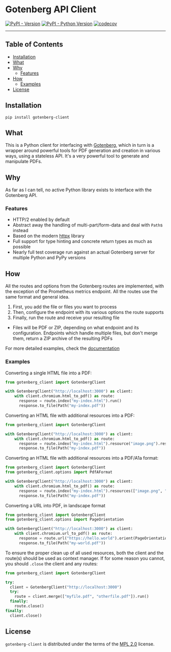 # Gotenberg API Client

[![PyPI - Version](https://img.shields.io/pypi/v/gotenberg-client.svg)](https://pypi.org/project/gotenberg-client)
[![PyPI - Python Version](https://img.shields.io/pypi/pyversions/gotenberg-client.svg)](https://pypi.org/project/gotenberg-client)
[![codecov](https://codecov.io/gh/stumpylog/gotenberg-client/graph/badge.svg?token=PH25G91Q6J)](https://codecov.io/gh/stumpylog/gotenberg-client)

---

## Table of Contents

- [Installation](#installation)
- [What](#what)
- [Why](#why)
  - [Features](#features)
- [How](#how)
  - [Examples](#examples)
- [License](#license)

## Installation

```console
pip install gotenberg-client
```

## What

This is a Python client for interfacing with [Gotenberg](https://gotenberg.dev/), which in turn is a wrapper around
powerful tools for PDF generation and creation in various ways, using a stateless API. It's a very powerful tool
to generate and manipulate PDFs.

## Why

As far as I can tell, no active Python library exists to interface with the Gotenberg API.

### Features

- HTTP/2 enabled by default
- Abstract away the handling of multi-part/form-data and deal with `Path`s instead
- Based on the modern [httpx](https://github.com/encode/httpx) library
- Full support for type hinting and concrete return types as much as possible
- Nearly full test coverage run against an actual Gotenberg server for multiple Python and PyPy versions

## How

All the routes and options from the Gotenberg routes are implemented, with the exception of the Prometheus metrics
endpoint. All the routes use the same format and general idea.

1. First, you add the file or files you want to process
1. Then, configure the endpoint with its various options the route supports
1. Finally, run the route and receive your resulting file

- Files will be PDF or ZIP, depending on what endpoint and its configuration. Endpoints which handle
  multiple files, but don't merge them, return a ZIP archive of the resulting PDFs

For more detailed examples, check the [documentation](https://stumpylog.github.io/gotenberg-client/latest/)

### Examples

Converting a single HTML file into a PDF:

```python
from gotenberg_client import GotenbergClient

with GotenbergClient("http://localhost:3000") as client:
    with client.chromium.html_to_pdf() as route:
      response = route.index("my-index.html").run()
      response.to_file(Path("my-index.pdf"))
```

Converting an HTML file with additional resources into a PDF:

```python
from gotenberg_client import GotenbergClient

with GotenbergClient("http://localhost:3000") as client:
    with client.chromium.html_to_pdf() as route:
      response = route.index("my-index.html").resource("image.png").resource("style.css").run()
      response.to_file(Path("my-index.pdf"))
```

Converting an HTML file with additional resources into a PDF/A1a format:

```python
from gotenberg_client import GotenbergClient
from gotenberg_client.options import PdfAFormat

with GotenbergClient("http://localhost:3000") as client:
    with client.chromium.html_to_pdf() as route:
      response = route.index("my-index.html").resources(["image.png", "style.css"]).pdf_format(PdfAFormat.A2b).run()
      response.to_file(Path("my-index.pdf"))
```

Converting a URL into PDF, in landscape format

```python
from gotenberg_client import GotenbergClient
from gotenberg_client.options import PageOrientation

with GotenbergClient("http://localhost:3000") as client:
    with client.chromium.url_to_pdf() as route:
      response = route.url("https://hello.world").orient(PageOrientation.Landscape).run()
      response.to_file(Path("my-world.pdf"))
```

To ensure the proper clean up of all used resources, both the client and the route(s) should be
used as context manager. If for some reason you cannot, you should `.close` the client and any
routes:

```python
from gotenberg_client import GotenbergClient

try:
  client = GotenbergClient("http://localhost:3000")
  try:
    route = client.merge(["myfile.pdf", "otherfile.pdf"]).run()
  finally:
    route.close()
finally:
  client.close()
```

## License

`gotenberg-client` is distributed under the terms of the [MPL 2.0](https://spdx.org/licenses/MPL-2.0.html) license.
